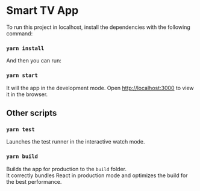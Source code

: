 # Smart TV App

To run this project in localhost, install the dependencies with the following command:

### `yarn install`

And then you can run:

### `yarn start`

It will the app in the development mode.
Open [http://localhost:3000](http://localhost:3000) to view it in the browser.

## Other scripts

### `yarn test`

Launches the test runner in the interactive watch mode.

### `yarn build`

Builds the app for production to the `build` folder.\
It correctly bundles React in production mode and optimizes the build for the best performance.
